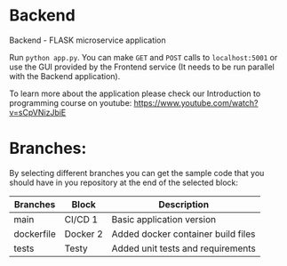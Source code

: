 # Backend
Backend - FLASK microservice application

Run `python app.py`. You can make `GET` and `POST` calls to `localhost:5001` or use the GUI provided by the Frontend service (It needs to be run parallel with the Backend application).

To learn more about the application please check our Introduction to programming course on youtube:
https://www.youtube.com/watch?v=sCpVNizJbiE

# Branches:
By selecting different branches you can get the sample code that you should have in you repository at the end of the selected block:

|Branches  | Block  | Description  | 
|---|---|---|
| main | CI/CD 1 | Basic application version |
| dockerfile | Docker 2 | Added docker container build files |
| tests | Testy | Added unit tests and requirements |
